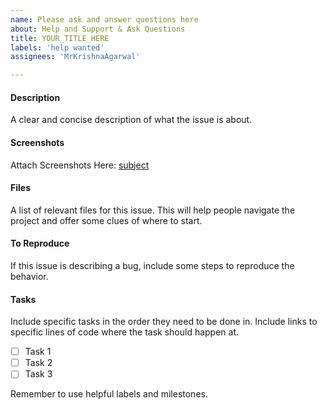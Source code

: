 ```yaml
---
name: Please ask and answer questions here
about: Help and Support & Ask Questions
title: YOUR_TITLE_HERE
labels: 'help wanted'
assignees: 'MrKrishnaAgarwal'

---
```


#### Description
A clear and concise description of what the issue is about.

#### Screenshots
Attach Screenshots Here: [subject](url)

#### Files
A list of relevant files for this issue. This will help people navigate the project and offer some clues of where to start.

#### To Reproduce
If this issue is describing a bug, include some steps to reproduce the behavior.

#### Tasks
Include specific tasks in the order they need to be done in. Include links to specific lines of code where the task should happen at.
- [ ] Task 1
- [ ] Task 2
- [ ] Task 3

Remember to use helpful labels and milestones.
